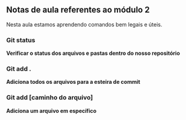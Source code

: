 ## Notas de aula referentes ao módulo 2

Nesta aula estamos aprendendo comandos bem legais e úteis.

### Git status
**Verificar o status dos arquivos e pastas dentro do nosso repositório**

### Git add .
**Adiciona todos os arquivos para a esteira de commit**

### Git add [caminho do arquivo]
**Adiciona um arquivo em específico**